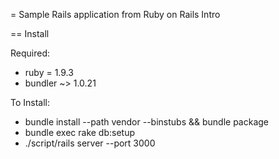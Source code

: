 = Sample Rails application from Ruby on Rails Intro

== Install

Required:

* ruby = 1.9.3
* bundler ~> 1.0.21

To Install:
 
* bundle install --path vendor --binstubs && bundle package
* bundle exec rake db:setup
* ./script/rails server --port 3000

